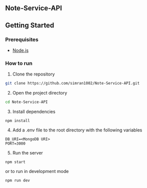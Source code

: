 ## Note-Service-API

## Getting Started
### Prerequisites
- [Node.js](https://nodejs.org/en/)

### How to run
1. Clone the repository
```bash
git clone https://github.com/simran1002/Note-Service-API.git
```

2. Open the project directory
```bash
cd Note-Service-API
```

3. Install dependencies
```
npm install
```

4. Add a .env file to the root directory with the following variables
```
DB_URI=<MongoDB URI>
PORT=3000
```

5. Run the server 
```
npm start
```
or to run in development mode
```
npm run dev
```
